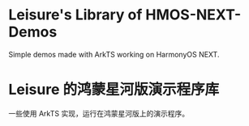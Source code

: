 # Leisure's Library of HMOS-NEXT-Demos
Simple demos made with ArkTS working on HarmonyOS NEXT.

# Leisure 的鸿蒙星河版演示程序库
一些使用 ArkTS 实现，运行在鸿蒙星河版上的演示程序。
